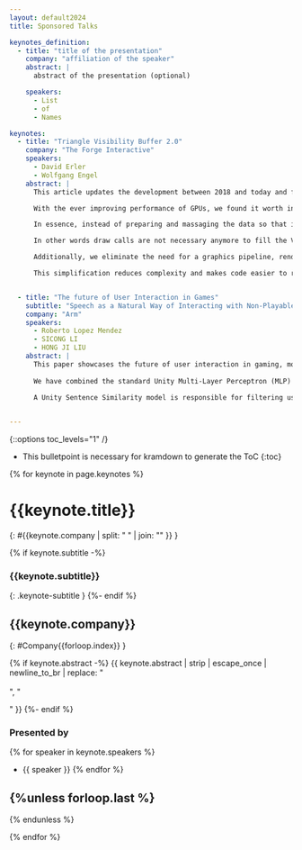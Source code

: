 ```yaml
---
layout: default2024
title: Sponsored Talks

keynotes_definition:
  - title: "title of the presentation"
    company: "affiliation of the speaker"
    abstract: |
      abstract of the presentation (optional)

    speakers:
      - List
      - of
      - Names

keynotes:
  - title: "Triangle Visibility Buffer 2.0"
    company: "The Forge Interactive"
    speakers:
      - David Erler
      - Wolfgang Engel
    abstract: |
      This article updates the development between 2018 and today and features new major developments in the realm of the Triangle Visibility Buffer architecture.

      With the ever improving performance of GPUs, we found it worth investigating an approach which completely bypasses the traditional drawing APIs and pipeline stages.

      In essence, instead of preparing and massaging the data so that it fits into the indirect draw call workflow we "draw" the triangle IDs with one compute shader into the Visibility Buffer.

      In other words draw calls are not necessary anymore to fill the Visibility Buffer or the depth buffer. Our method does not depend on mesh shaders and therefore can run on hardware that does not support mesh shaders.

      Additionally, we eliminate the need for a graphics pipeline, render small triangles more efficiently as we do not pay additional cost for helper lanes and exploit various additional benefits.

      This simplification reduces complexity and makes code easier to read, reduces memory access to buffers and opens up the door to new opportunities like a native implementation of Order-Independent Transparency and Ray Tracing.


  - title: "The future of User Interaction in Games"
    subtitle: "Speech as a Natural Way of Interacting with Non-Playable Characters in Games"
    company: "Arm"
    speakers:
      - Roberto Lopez Mendez
      - SICONG LI
      - HONG JI LIU
    abstract: |
      This paper showcases the future of user interaction in gaming, more natural, based on speech. The paper explains the implementation of verbal interaction with an NPC on a mobile game. Large Language Models (LLM) open new ways of interacting in gaming, but the large size and big memory footprint make using them on mobile very challenging.
      
      We have combined the standard Unity Multi-Layer Perceptron (MLP) ML-Agent model with a 33M parameter small Language Model (LM) TinyStories. TinyStories has been repurposed to be conversational. This LM drives the interaction with the user. It also communicates with the MLP brain when an action is inferred from the chat.
      
      A Unity Sentence Similarity model is responsible for filtering user input to decide whether it needs to communicate with the ML-Agent to perform an action. Running all these models locally on mobile inside a game engine like Unity has been very challenging in terms of optimization, but this paper demonstrates that it is possible. 


---
```


{::options toc_levels="1" /}

* This bulletpoint is necessary for kramdown to generate the ToC
{:toc}


{% for keynote in page.keynotes %}

# {{keynote.title}}
{: #{{keynote.company | split: " " | join: "" }} }


{% if keynote.subtitle -%}
### {{keynote.subtitle}}
{: .keynote-subtitle }
{%- endif %}

## {{keynote.company}}
{: #Company{{forloop.index}} }

{% if keynote.abstract -%}
{{ keynote.abstract | strip | escape_once | newline_to_br | replace: "<br />
<br />
", "

" }}
{%- endif %}

### Presented by

{% for speaker in keynote.speakers %}
- {{ speaker }}
{% endfor %}

{%unless forloop.last %}
---
{% endunless %}

{% endfor %}
